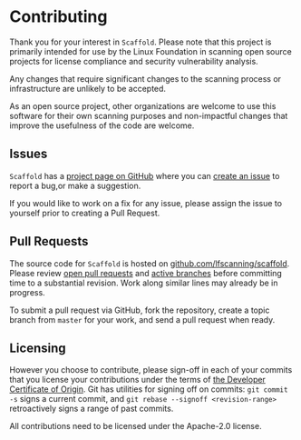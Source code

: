 Contributing
============
Thank you for your interest in `Scaffold`. Please note that this project is primarily intended for use by the Linux Foundation in scanning open source projects for license compliance and security vulnerability analysis.

Any changes that require significant changes to the scanning process or infrastructure are unlikely to be accepted.

As an open source project, other organizations are welcome to use this software for their own scanning purposes and non-impactful changes that improve the usefulness of the code are welcome.

Issues
------
`Scaffold` has a [project page on GitHub](https://github.com/lfscanning/scaffold) where you can [create an issue](https://github.com/lfscanning/scaffold/issues/new/choose) to report a bug,or make a suggestion. 

If you would like to work on a fix for any issue, please assign the issue to yourself prior to creating a Pull Request.

Pull Requests
-------
The source code for `Scaffold` is hosted on [github.com/lfscanning/scaffold](https://github.com/lfscanning/scaffold). Please review [open pull requests](https://github.com/lfscanning/scaffold/pulls) and [active branches](https://github.com/lfscanning/scaffold/branches) before committing time to a substantial revision. Work along similar lines may already be in progress.

To submit a pull request via GitHub, fork the repository, create a topic branch from `master` for your work, and send a pull request when ready.

Licensing
---------
However you choose to contribute, please sign-off in each of your commits that you license your contributions under the terms of [the Developer Certificate of Origin](https://developercertificate.org/). Git has utilities for signing off on commits: `git commit -s` signs a current commit, and `git rebase --signoff <revision-range>` retroactively signs a range of past commits.

All contributions need to be licensed under the Apache-2.0 license.
